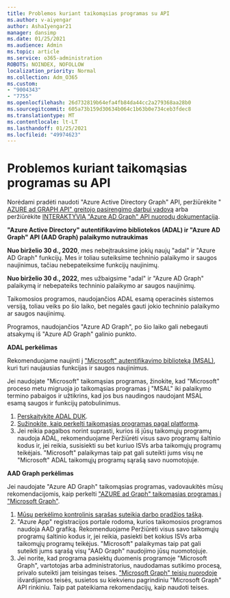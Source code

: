 ```yaml
---
title: Problemos kuriant taikomąsias programas su API
ms.author: v-aiyengar
author: AshaIyengar21
manager: dansimp
ms.date: 01/25/2021
ms.audience: Admin
ms.topic: article
ms.service: o365-administration
ROBOTS: NOINDEX, NOFOLLOW
localization_priority: Normal
ms.collection: Adm_O365
ms.custom:
- "9004343"
- "7755"
ms.openlocfilehash: 26d732819b64efa4fb84da44cc2a279368aa28b0
ms.sourcegitcommit: 605a73b159d30634b064c1b63b0e734ceb3fdec8
ms.translationtype: MT
ms.contentlocale: lt-LT
ms.lasthandoff: 01/25/2021
ms.locfileid: "49974623"
---
```

# <a name="issues-developing-applications-with-apis"></a>Problemos kuriant taikomąsias programas su API

Norėdami pradėti naudoti "Azure Active Directory Graph" API, peržiūrėkite " [AZURE ad GRAPH API" greitojo pasirengimo darbui vadovą](https://docs.microsoft.com/azure/active-directory/develop/microsoft-graph-intro) arba peržiūrėkite [INTERAKTYVIĄ "Azure AD Graph" API nuorodų dokumentaciją](https://docs.microsoft.com/previous-versions/azure/ad/graph/api/api-catalog).

**"Azure Active Directory" autentifikavimo bibliotekos (ADAL) ir "Azure AD Graph" API (AAD Graph) palaikymo nutraukimas**

**Nuo birželio 30 d., 2020**, mes nebeįtrauksime jokių naujų "adal" ir "Azure AD Graph" funkcijų. Mes ir toliau suteiksime techninio palaikymo ir saugos naujinimus, tačiau nebepateiksime funkcijų naujinimų.

**Nuo birželio 30 d., 2022**, mes užbaigsime "adal" ir "Azure AD Graph" palaikymą ir nebepateiks techninio palaikymo ar saugos naujinimų.

Taikomosios programos, naudojančios ADAL esamą operacinės sistemos versiją, toliau veiks po šio laiko, bet negalės gauti jokio techninio palaikymo ar saugos naujinimų.

Programos, naudojančios "Azure AD Graph", po šio laiko gali nebegauti atsakymų iš "Azure AD Graph" galinio punkto.

**ADAL perkėlimas**

Rekomenduojame naujinti į ["Microsoft" autentifikavimo biblioteką (MSAL)](https://docs.microsoft.com/azure/active-directory/develop/v2-overview), kuri turi naujausias funkcijas ir saugos naujinimus.

Jei naudojate "Microsoft" taikomąsias programas, žinokite, kad "Microsoft" proceso metu migruoja jo taikomąsias programas į "MSAL" iki palaikymo termino pabaigos ir užtikrins, kad jos bus naudingos naudojant MSAL esamą saugos ir funkcijų patobulinimus.

1. [Perskaitykite ADAL DUK](https://docs.microsoft.com/azure/active-directory/develop/msal-migration#frequently-asked-questions-faq).
1. [Sužinokite, kaip perkelti taikomąsias programas pagal platformą](https://docs.microsoft.com/azure/active-directory/develop/msal-migration#frequently-asked-questions-faq).
1. Jei reikia pagalbos norint suprasti, kurios iš jūsų taikomųjų programų naudoja ADAL, rekomenduojame Peržiūrėti visus savo programų šaltinio kodus ir, jei reikia, susisiekti su bet kuriuo ISVs arba taikomųjų programų teikėjais. "Microsoft" palaikymas taip pat gali suteikti jums visų ne "Microsoft" ADAL taikomųjų programų sąrašą savo nuomotojuje.

**AAD Graph perkėlimas**

Jei naudojate "Azure AD Graph" taikomąsias programas, vadovaukitės mūsų rekomendacijomis, kaip perkelti ["AZURE ad Graph" taikomąsias programas į "Microsoft Graph"](https://docs.microsoft.com/graph/migrate-azure-ad-graph-overview?view=graph-rest-1.0&preserve-view=true).

1. [Mūsų perkėlimo kontrolinis sąrašas suteikia darbo pradžios tašką](https://docs.microsoft.com/graph/migrate-azure-ad-graph-planning-checklist). 
1. "Azure App" registracijos portale rodoma, kurios taikomosios programos naudoja AAD grafiką. Rekomenduojame Peržiūrėti visus savo taikomųjų programų šaltinio kodus ir, jei reikia, pasiekti bet kokius ISVs arba taikomųjų programų teikėjus. "Microsoft" palaikymas taip pat gali suteikti jums sąrašą visų "AAD Graph" naudojimo jūsų nuomotojuje.
1. Jei norite, kad programa pasiektų duomenis programoje "Microsoft Graph", vartotojas arba administratorius, naudodamas sutikimo procesą, privalo suteikti jam teisingas teises. ["Microsoft Graph" teisių nuorodoje](https://docs.microsoft.com/graph/permissions-reference?context=graph%2Fapi%2Fbeta&view=graph-rest-beta&preserve-view=true) išvardijamos teisės, susietos su kiekvienu pagrindiniu "Microsoft Graph" API rinkiniu. Taip pat pateikiama rekomendacijų, kaip naudoti teises.
